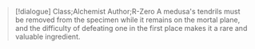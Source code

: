 >[!dialogue] Class;Alchemist Author;R-Zero
A medusa's tendrils must be removed from the specimen while it remains on the mortal plane, and the difficulty of defeating one in the first place makes it a rare and valuable ingredient.